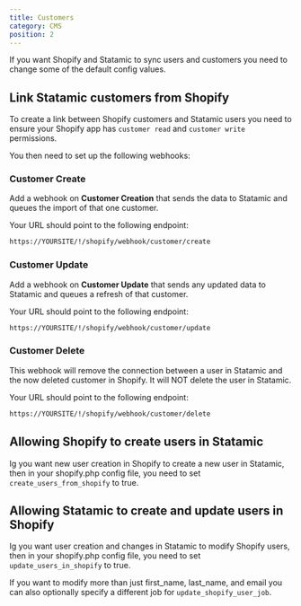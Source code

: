 ```yaml
---
title: Customers
category: CMS
position: 2
---
```


If you want Shopify and Statamic to sync users and customers you need to change some of the default config values.

## Link Statamic customers from Shopify

To create a link between Shopify customers and Statamic users you need to ensure your Shopify app has `customer read` and `customer write` permissions.

You then need to set up the following webhooks:

### Customer Create

Add a webhook on **Customer Creation** that sends the data to Statamic and queues the import of that one customer.

Your URL should point to the following endpoint:

```bash
https://YOURSITE/!/shopify/webhook/customer/create
```

### Customer Update

Add a webhook on **Customer Update** that sends any updated data to Statamic and queues a refresh of that customer.

Your URL should point to the following endpoint:

```bash
https://YOURSITE/!/shopify/webhook/customer/update
```

### Customer Delete

This webhook will remove the connection between a user in Statamic and the now deleted customer in Shopify. It will NOT delete the user in Statamic.

Your URL should point to the following endpoint:

```bash
https://YOURSITE/!/shopify/webhook/customer/delete
```


## Allowing Shopify to create users in Statamic

Ig you want new user creation in Shopify to create a new user in Statamic, then in your shopify.php config file, you need to set `create_users_from_shopify` to true.

## Allowing Statamic to create and update users in Shopify

Ig you want user creation and changes in Statamic to modify Shopify users, then in your shopify.php config file, you need to set `update_users_in_shopify` to true.

If you want to modify more than just first_name, last_name, and email you can also optionally specify a different job for `update_shopify_user_job`.

